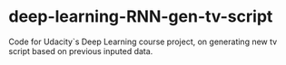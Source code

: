 # deep-learning-RNN-gen-tv-script

Code for Udacity`s Deep Learning course project, on generating new tv script based on previous inputed data.

